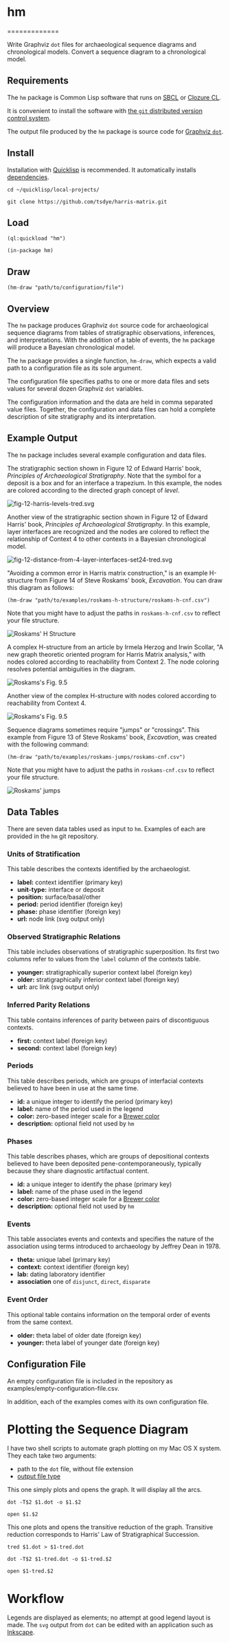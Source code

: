 # hm
=============

Write Graphviz `dot` files for archaeological sequence diagrams and chronological models.  Convert a sequence diagram to a chronological model.

## Requirements

The `hm` package is Common Lisp software that runs on [SBCL](http://www.sbcl.org/) or [Clozure CL](http://ccl.clozure.com/).

It is convenient to install the software with [the `git` distributed version control system](http://git-scm.com/).

The output file produced by the `hm` package is source code for [Graphviz `dot`](http://www.graphviz.org/).
 
## Install

Installation with [Quicklisp](http://www.quicklisp.org) is recommended.  It automatically installs [dependencies](http://eschulte.github.io/graph/).

`cd ~/quicklisp/local-projects/`

`git clone https://github.com/tsdye/harris-matrix.git`

## Load

`(ql:quickload "hm")`

`(in-package hm)`

## Draw

`(hm-draw "path/to/configuration/file")`

## Overview

The `hm` package produces Graphviz `dot` source code for archaeological sequence diagrams from tables of stratigraphic observations, inferences, and interpretations.  With the addition of a table of events, the `hm` package will produce a Bayesian chronological model.

The `hm` package provides a single function, `hm-draw`, which expects a valid path to a configuration file as its sole argument.

The configuration file specifies paths to one or more data files and sets values for several dozen Graphviz `dot` variables.

The configuration information and the data are held in comma separated value files.  Together, the configuration and data files can hold a complete description of site stratigraphy and its interpretation. 

## Example Output

The `hm` package includes several example configuration and data files.

The stratigraphic section shown in Figure 12 of Edward Harris' book, _Principles of Archaeological Stratigraphy_.  Note that the symbol for a deposit is a box and for an interface a trapezium. In this example, the nodes are colored according to the directed graph concept of _level_.

![fig-12-harris-levels-tred.svg](http://harris-matrix.tsdye.com/img/fig-12-harris-levels-tred.svg)

Another view of the stratigraphic section shown in Figure 12 of Edward Harris' book, _Principles of Archaeological Stratigraphy_.  In this example, layer interfaces are recognized and the nodes are colored to reflect the relationship of Context 4 to other contexts in a Bayesian chronological model.

![fig-12-distance-from-4-layer-interfaces-set24-tred.svg](http://harris-matrix.tsdye.com/img/fig-12-distance-from-4-layer-interfaces-set24-tred.svg)

"Avoiding a common error in Harris matrix construction," is an example H-structure from Figure 14 of Steve Roskams' book, _Excavation_.  You can draw this diagram as follows:

`(hm-draw "path/to/examples/roskams-h-structure/roskams-h-cnf.csv")`

Note that you might have to adjust the paths in `roskams-h-cnf.csv` to reflect your file structure.

![Roskams' H Structure](http://harris-matrix.tsdye.com/img/roskams-h-tred.svg)

A complex H-structure from an article by Irmela Herzog and Irwin Scollar, "A new graph theoretic oriented program for Harris Matrix analysis," with nodes colored according to reachability from Context 2.  The node coloring resolves potential ambiguities in the diagram.

![Roskams's Fig. 9.5](http://harris-matrix.tsdye.com/img/hs95a-reachable-from-2-tred.svg)

Another view of the complex H-structure with nodes colored according to reachability from Context 4.

![Roskams's Fig. 9.5](http://harris-matrix.tsdye.com/img/hs95a-reachable-from-4-tred.svg)

Sequence diagrams sometimes require "jumps" or "crossings".  This example from Figure 13 of Steve Roskams' book, _Excavation_, was created with the following command:

`(hm-draw "path/to/examples/roskams-jumps/roskams-cnf.csv")`

Note that you might have to adjust the paths in `roskams-cnf.csv` to reflect your file structure.

![Roskams' jumps](http://harris-matrix.tsdye.com/img/roskams-jumps-tred.svg)
## Data Tables

There are seven data tables used as input to `hm`.  Examples of each are provided in the `hm` git repository.

### Units of Stratification

This table describes the contexts identified by the archaeologist.

-   **label:** context identifier (primary key)
-   **unit-type:** interface or deposit
-   **position:** surface/basal/other
-   **period:** period identifier (foreign key)
-   **phase:** phase identifier (foreign key)
-   **url:** node link (svg output only)

### Observed Stratigraphic Relations

This table includes observations of stratigraphic superposition.  Its
first two columns refer to values from the `label` column of the
contexts table.

-   **younger:** stratigraphically superior context label (foreign key)
-   **older:** stratigraphically inferior context label (foreign key)
-   **url:** arc link (svg output only)

### Inferred Parity Relations

This table contains inferences of parity between pairs of
discontiguous contexts.

-   **first:** context label (foreign key)
-   **second:** context label (foreign key)

### Periods

This table describes periods, which are groups of interfacial contexts believed to have been in use at the same time.

-   **id:** a unique integer to identify the period (primary key)
-   **label:** name of the period used in the legend
-   **color:** zero-based integer scale for a [Brewer color](http://www.graphviz.org/doc/info/colors.html#brewer)
-   **description:** optional field not used by `hm`

### Phases

This table describes phases, which are groups of depositional contexts believed to have been deposited pene-contemporaneously, typically because they share diagnostic artifactual content.

-   **id:** a unique integer to identify the phase (primary key)
-   **label:** name of the phase used in the legend
-   **color:** zero-based integer scale for a [Brewer color](http://www.graphviz.org/doc/info/colors.html#brewer)
-   **description:** optional field not used by `hm`

### Events

This table associates events and contexts and specifies the nature of the association using terms introduced to archaeology by Jeffrey Dean in 1978.

- **theta:** unique label (primary key)
- **context:** context identifier (foreign key)
- **lab:** dating laboratory identifier
- **association** one of `disjunct`, `direct`, `disparate`

### Event Order

This optional table contains information on the temporal order of events from the same context.

- **older:** theta label of older date (foreign key)
- **younger:** theta label of younger date (foreign key)


## Configuration File

An empty configuration file is included in the repository as examples/empty-configuration-file.csv.

In addition, each of the examples comes with its own configuration file.

# Plotting the Sequence Diagram

I have two shell scripts to automate graph plotting on my Mac OS X system.  They each take two arguments:
* path to the `dot` file, without file extension
* [output file type](http://www.graphviz.org/content/output-formats)

This one simply plots and opens the graph.  It will display all the arcs.

`dot -T$2 $1.dot -o $1.$2`

`open $1.$2`

This one plots and opens the transitive reduction of the graph.  Transitive reduction corresponds to Harris' Law of Stratigraphical Succession.

`tred $1.dot > $1-tred.dot`

`dot -T$2 $1-tred.dot -o $1-tred.$2`

`open $1-tred.$2`

# Workflow

Legends are displayed as elements; no attempt at good legend layout is made.  The `svg` output from `dot` can be edited with an application such as [Inkscape](http://www.inkscape.org/en/).
